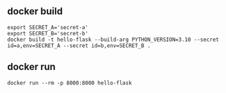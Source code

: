 ## docker build
```shell
export SECRET_A='secret-a'
export SECRET_B='secret-b'
docker build -t hello-flask --build-arg PYTHON_VERSION=3.10 --secret id=a,env=SECRET_A --secret id=b,env=SECRET_B .
```

## docker run
```shell
docker run --rm -p 8000:8000 hello-flask
```
